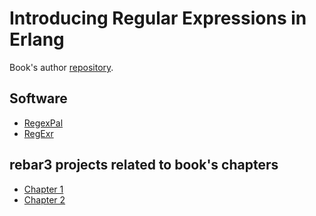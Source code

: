 # Introducing Regular Expressions in Erlang

Book's author [repository](https://github.com/michaeljamesfitzgerald/Introducing-Regular-Expressions).

## Software
- [RegexPal](https://www.regexpal.com/)
- [RegExr](https://regexr.com/)

## rebar3 projects related to book's chapters

* [Chapter 1](code/ch01)
* [Chapter 2](code/ch02)
